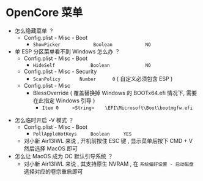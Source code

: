 # OpenCore 菜单

- 怎么隐藏菜单 ？
  - Config.plist - Misc - Boot
    - `ShowPicker            Boolean            NO`
- 单 ESP 分区菜单看不到 Windows 怎么办 ？
  - Config.plist - Misc - Boot
    - `HideSelf				Boolean				NO`
  - Config.plist - Misc - Security
    - `ScanPolicy		Number		0`  ( 自定义必须包含 ESP )
  - Config.plist - Misc
    - BlessOverride  ( 覆盖替换掉 Windows 的 BOOTx64.efi 情况下, 需要在此指定 Windows 引导 )
      - `Item 0		<String>	\EFI\Microsoft\Boot\bootmgfw.efi`
+ 怎么临时开启 -V 模式 ？
  + Config.plist - Misc - Boot
    + `PollAppleHotKeys		Boolean		YES` 
  + 对小新 Air13IWL 来说 , 开机前按住 ESC 键 , 显示菜单后按下 CMD + V 然后选择 MacOS 即可
+ 怎么让 MacOS 成为 OC 默认引导系统 ？
  + 对小新 Air13IWL 来说 , 其支持原生 NVRAM , 在 `系统偏好设置 - 启动磁盘` 选择对应的卷宗重启即可